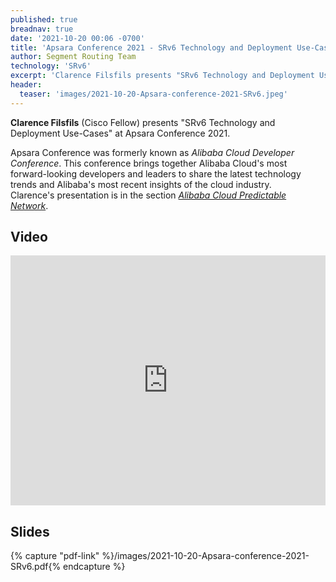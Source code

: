 ```yaml
---
published: true
breadnav: true
date: '2021-10-20 00:06 -0700'
title: 'Apsara Conference 2021 - SRv6 Technology and Deployment Use-Cases'
author: Segment Routing Team
technology: 'SRv6'
excerpt: 'Clarence Filsfils presents "SRv6 Technology and Deployment Use-Cases" at Apsara Conference 2021. Apsara Conference was formerly known as <i>Alibaba Cloud Developer Conference</i>.'
header:
  teaser: 'images/2021-10-20-Apsara-conference-2021-SRv6.jpeg'
---
```


**Clarence Filsfils** (Cisco Fellow) presents "SRv6 Technology and Deployment Use-Cases" at Apsara Conference 2021.

Apsara Conference was formerly known as *Alibaba Cloud Developer Conference*. This conference brings together Alibaba Cloud's most forward-looking developers and leaders to share the latest technology trends and Alibaba's most recent insights of the cloud industry.<br />
Clarence's presentation is in the section <a href="https://www.alibabacloud.com/apsara-conference-2021/alibaba-cloud-predictable-network">*Alibaba Cloud Predictable Network*</a>.

## Video

<iframe width="100%" height="400px" src="https://video-intl.alicdn.com/2021/Apsara%20Conference%202021/last/%E5%8F%AF%E9%A2%84%E6%B5%8B%E7%BD%91%E7%BB%9C%E5%88%86%E8%AE%BA%E5%9D%9B.mp4#t=6162,6954" frameborder="0" allowfullscreen></iframe>

## Slides

{% capture "pdf-link" %}/images/2021-10-20-Apsara-conference-2021-SRv6.pdf{% endcapture %}
<script src="{{ 'assets/js/pdfobject.min.js' | relative_url }}"></script>
<div class="fitvidsignore" id="pdf"></div>
<script>PDFObject.embed(" {{ pdf-link | relative_url }} ", "#pdf", {height: "21.5em", width: "31.3em"});</script>
